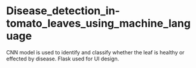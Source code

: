 # Disease_detection_in-tomato_leaves_using_machine_language
CNN model is used to identify and classify whether the leaf is healthy or effected by disease. Flask used for UI design.
